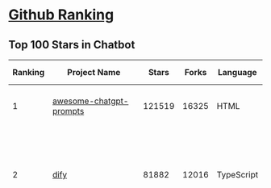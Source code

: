 [Github Ranking](../README.md)
==========

## Top 100 Stars in Chatbot

| Ranking | Project Name | Stars | Forks | Language | Open Issues | Description | Last Commit |
| ------- | ------------ | ----- | ----- | -------- | ----------- | ----------- | ----------- |
| 1 | [awesome-chatgpt-prompts](https://github.com/f/awesome-chatgpt-prompts) | 121519 | 16325 | HTML | 0 | This repo includes ChatGPT prompt curation to use ChatGPT and other LLM tools better. | 2025-03-12T11:28:46Z |
| 2 | [dify](https://github.com/langgenius/dify) | 81882 | 12016 | TypeScript | 531 | Dify is an open-source LLM app development platform. Dify's intuitive interface combines AI workflow, RAG pipeline, agent capabilities, model management, observability features and more, letting you quickly go from prototype to production. | 2025-03-14T03:28:50Z |
| 3 | [funNLP](https://github.com/fighting41love/funNLP) | 71616 | 14738 | Python | 30 | 中英文敏感词、语言检测、中外手机/电话归属地/运营商查询、名字推断性别、手机号抽取、身份证抽取、邮箱抽取、中日文人名库、中文缩写库、拆字词典、词汇情感值、停用词、反动词表、暴恐词表、繁简体转换、英文模拟中文发音、汪峰歌词生成器、职业名称词库、同义词库、反义词库、否定词库、汽车品牌词库、汽车零件词库、连续英文切割、各种中文词向量、公司名字大全、古诗词库、IT词库、财经词库、成语词库、地名词库、历史名人词库、诗词词库、医学词库、饮食词库、法律词库、汽车词库、动物词库、中文聊天语料、中文谣言数据、百度中文问答数据集、句子相似度匹配算法集合、bert资源、文本生成&摘要相关工具、cocoNLP信息抽取工具、国内电话号码正则匹配、清华大学XLORE:中英文跨语言百科知识图谱、清华大学人工智能技术系列报告、自然语言生成、NLU太难了系列、自动对联数据及机器人、用户名黑名单列表、罪名法务名词及分类模型、微信公众号语料、cs224n深度学习自然语言处理课程、中文手写汉字识别、中文自然语言处理 语料/数据集、变量命名神器、分词语料库+代码、任务型对话英文数据集、ASR 语音数据集 + 基于深度学习的中文语音识别系统、笑声检测器、Microsoft多语言数字/单位/如日期时间识别包、中华新华字典数据库及api(包括常用歇后语、成语、词语和汉字)、文档图谱自动生成、SpaCy 中文模型、Common Voice语音识别数据集新版、神经网络关系抽取、基于bert的命名实体识别、关键词(Keyphrase)抽取包pke、基于医疗领域知识图谱的问答系统、基于依存句法与语义角色标注的事件三元组抽取、依存句法分析4万句高质量标注数据、cnocr：用来做中文OCR的Python3包、中文人物关系知识图谱项目、中文nlp竞赛项目及代码汇总、中文字符数据、speech-aligner: 从“人声语音”及其“语言文本”产生音素级别时间对齐标注的工具、AmpliGraph: 知识图谱表示学习(Python)库：知识图谱概念链接预测、Scattertext 文本可视化(python)、语言/知识表示工具：BERT & ERNIE、中文对比英文自然语言处理NLP的区别综述、Synonyms中文近义词工具包、HarvestText领域自适应文本挖掘工具（新词发现-情感分析-实体链接等）、word2word：(Python)方便易用的多语言词-词对集：62种语言/3,564个多语言对、语音识别语料生成工具：从具有音频/字幕的在线视频创建自动语音识别(ASR)语料库、构建医疗实体识别的模型（包含词典和语料标注）、单文档非监督的关键词抽取、Kashgari中使用gpt-2语言模型、开源的金融投资数据提取工具、文本自动摘要库TextTeaser: 仅支持英文、人民日报语料处理工具集、一些关于自然语言的基本模型、基于14W歌曲知识库的问答尝试--功能包括歌词接龙and已知歌词找歌曲以及歌曲歌手歌词三角关系的问答、基于Siamese bilstm模型的相似句子判定模型并提供训练数据集和测试数据集、用Transformer编解码模型实现的根据Hacker News文章标题自动生成评论、用BERT进行序列标记和文本分类的模板代码、LitBank：NLP数据集——支持自然语言处理和计算人文学科任务的100部带标记英文小说语料、百度开源的基准信息抽取系统、虚假新闻数据集、Facebook: LAMA语言模型分析，提供Transformer-XL/BERT/ELMo/GPT预训练语言模型的统一访问接口、CommonsenseQA：面向常识的英文QA挑战、中文知识图谱资料、数据及工具、各大公司内部里大牛分享的技术文档 PDF 或者 PPT、自然语言生成SQL语句（英文）、中文NLP数据增强（EDA）工具、英文NLP数据增强工具 、基于医药知识图谱的智能问答系统、京东商品知识图谱、基于mongodb存储的军事领域知识图谱问答项目、基于远监督的中文关系抽取、语音情感分析、中文ULMFiT-情感分析-文本分类-语料及模型、一个拍照做题程序、世界各国大规模人名库、一个利用有趣中文语料库 qingyun 训练出来的中文聊天机器人、中文聊天机器人seqGAN、省市区镇行政区划数据带拼音标注、教育行业新闻语料库包含自动文摘功能、开放了对话机器人-知识图谱-语义理解-自然语言处理工具及数据、中文知识图谱：基于百度百科中文页面-抽取三元组信息-构建中文知识图谱、masr: 中文语音识别-提供预训练模型-高识别率、Python音频数据增广库、中文全词覆盖BERT及两份阅读理解数据、ConvLab：开源多域端到端对话系统平台、中文自然语言处理数据集、基于最新版本rasa搭建的对话系统、基于TensorFlow和BERT的管道式实体及关系抽取、一个小型的证券知识图谱/知识库、复盘所有NLP比赛的TOP方案、OpenCLaP：多领域开源中文预训练语言模型仓库、UER：基于不同语料+编码器+目标任务的中文预训练模型仓库、中文自然语言处理向量合集、基于金融-司法领域(兼有闲聊性质)的聊天机器人、g2pC：基于上下文的汉语读音自动标记模块、Zincbase 知识图谱构建工具包、诗歌质量评价/细粒度情感诗歌语料库、快速转化「中文数字」和「阿拉伯数字」、百度知道问答语料库、基于知识图谱的问答系统、jieba_fast 加速版的jieba、正则表达式教程、中文阅读理解数据集、基于BERT等最新语言模型的抽取式摘要提取、Python利用深度学习进行文本摘要的综合指南、知识图谱深度学习相关资料整理、维基大规模平行文本语料、StanfordNLP 0.2.0：纯Python版自然语言处理包、NeuralNLP-NeuralClassifier：腾讯开源深度学习文本分类工具、端到端的封闭域对话系统、中文命名实体识别：NeuroNER vs. BertNER、新闻事件线索抽取、2019年百度的三元组抽取比赛：“科学空间队”源码、基于依存句法的开放域文本知识三元组抽取和知识库构建、中文的GPT2训练代码、ML-NLP - 机器学习(Machine Learning)NLP面试中常考到的知识点和代码实现、nlp4han:中文自然语言处理工具集(断句/分词/词性标注/组块/句法分析/语义分析/NER/N元语法/HMM/代词消解/情感分析/拼写检查、XLM：Facebook的跨语言预训练语言模型、用基于BERT的微调和特征提取方法来进行知识图谱百度百科人物词条属性抽取、中文自然语言处理相关的开放任务-数据集-当前最佳结果、CoupletAI - 基于CNN+Bi-LSTM+Attention 的自动对对联系统、抽象知识图谱、MiningZhiDaoQACorpus - 580万百度知道问答数据挖掘项目、brat rapid annotation tool: 序列标注工具、大规模中文知识图谱数据：1.4亿实体、数据增强在机器翻译及其他nlp任务中的应用及效果、allennlp阅读理解:支持多种数据和模型、PDF表格数据提取工具 、 Graphbrain：AI开源软件库和科研工具，目的是促进自动意义提取和文本理解以及知识的探索和推断、简历自动筛选系统、基于命名实体识别的简历自动摘要、中文语言理解测评基准，包括代表性的数据集&基准模型&语料库&排行榜、树洞 OCR 文字识别 、从包含表格的扫描图片中识别表格和文字、语声迁移、Python口语自然语言处理工具集(英文)、 similarity：相似度计算工具包，java编写、海量中文预训练ALBERT模型 、Transformers 2.0 、基于大规模音频数据集Audioset的音频增强 、Poplar：网页版自然语言标注工具、图片文字去除，可用于漫画翻译 、186种语言的数字叫法库、Amazon发布基于知识的人-人开放领域对话数据集 、中文文本纠错模块代码、繁简体转换 、 Python实现的多种文本可读性评价指标、类似于人名/地名/组织机构名的命名体识别数据集 、东南大学《知识图谱》研究生课程(资料)、. 英文拼写检查库 、 wwsearch是企业微信后台自研的全文检索引擎、CHAMELEON：深度学习新闻推荐系统元架构 、 8篇论文梳理BERT相关模型进展与反思、DocSearch：免费文档搜索引擎、 LIDA：轻量交互式对话标注工具 、aili - the fastest in-memory index in the East 东半球最快并发索引 、知识图谱车音工作项目、自然语言生成资源大全 、中日韩分词库mecab的Python接口库、中文文本摘要/关键词提取、汉字字符特征提取器 (featurizer)，提取汉字的特征（发音特征、字形特征）用做深度学习的特征、中文生成任务基准测评 、中文缩写数据集、中文任务基准测评 - 代表性的数据集-基准(预训练)模型-语料库-baseline-工具包-排行榜、PySS3：面向可解释AI的SS3文本分类器机器可视化工具 、中文NLP数据集列表、COPE - 格律诗编辑程序、doccano：基于网页的开源协同多语言文本标注工具 、PreNLP：自然语言预处理库、简单的简历解析器，用来从简历中提取关键信息、用于中文闲聊的GPT2模型：GPT2-chitchat、基于检索聊天机器人多轮响应选择相关资源列表(Leaderboards、Datasets、Papers)、(Colab)抽象文本摘要实现集锦(教程 、词语拼音数据、高效模糊搜索工具、NLP数据增广资源集、微软对话机器人框架 、 GitHub Typo Corpus：大规模GitHub多语言拼写错误/语法错误数据集、TextCluster：短文本聚类预处理模块 Short text cluster、面向语音识别的中文文本规范化、BLINK：最先进的实体链接库、BertPunc：基于BERT的最先进标点修复模型、Tokenizer：快速、可定制的文本词条化库、中文语言理解测评基准，包括代表性的数据集、基准(预训练)模型、语料库、排行榜、spaCy 医学文本挖掘与信息提取 、 NLP任务示例项目代码集、 python拼写检查库、chatbot-list - 行业内关于智能客服、聊天机器人的应用和架构、算法分享和介绍、语音质量评价指标(MOSNet, BSSEval, STOI, PESQ, SRMR)、 用138GB语料训练的法文RoBERTa预训练语言模型 、BERT-NER-Pytorch：三种不同模式的BERT中文NER实验、无道词典 - 有道词典的命令行版本，支持英汉互查和在线查询、2019年NLP亮点回顾、 Chinese medical dialogue data 中文医疗对话数据集 、最好的汉字数字(中文数字)-阿拉伯数字转换工具、 基于百科知识库的中文词语多词义/义项获取与特定句子词语语义消歧、awesome-nlp-sentiment-analysis - 情感分析、情绪原因识别、评价对象和评价词抽取、LineFlow：面向所有深度学习框架的NLP数据高效加载器、中文医学NLP公开资源整理 、MedQuAD：(英文)医学问答数据集、将自然语言数字串解析转换为整数和浮点数、Transfer Learning in Natural Language Processing (NLP) 、面向语音识别的中文/英文发音辞典、Tokenizers：注重性能与多功能性的最先进分词器、CLUENER 细粒度命名实体识别 Fine Grained Named Entity Recognition、 基于BERT的中文命名实体识别、中文谣言数据库、NLP数据集/基准任务大列表、nlp相关的一些论文及代码, 包括主题模型、词向量(Word Embedding)、命名实体识别(NER)、文本分类(Text Classificatin)、文本生成(Text Generation)、文本相似性(Text Similarity)计算等，涉及到各种与nlp相关的算法，基于keras和tensorflow 、Python文本挖掘/NLP实战示例、 Blackstone：面向非结构化法律文本的spaCy pipeline和NLP模型通过同义词替换实现文本“变脸” 、中文 预训练 ELECTREA 模型: 基于对抗学习 pretrain Chinese Model 、albert-chinese-ner - 用预训练语言模型ALBERT做中文NER 、基于GPT2的特定主题文本生成/文本增广、开源预训练语言模型合集、多语言句向量包、编码、标记和实现：一种可控高效的文本生成方法、 英文脏话大列表 、attnvis：GPT2、BERT等transformer语言模型注意力交互可视化、CoVoST：Facebook发布的多语种语音-文本翻译语料库，包括11种语言(法语、德语、荷兰语、俄语、西班牙语、意大利语、土耳其语、波斯语、瑞典语、蒙古语和中文)的语音、文字转录及英文译文、Jiagu自然语言处理工具 - 以BiLSTM等模型为基础，提供知识图谱关系抽取 中文分词 词性标注 命名实体识别 情感分析 新词发现 关键词 文本摘要 文本聚类等功能、用unet实现对文档表格的自动检测，表格重建、NLP事件提取文献资源列表 、 金融领域自然语言处理研究资源大列表、CLUEDatasetSearch - 中英文NLP数据集：搜索所有中文NLP数据集，附常用英文NLP数据集 、medical_NER - 中文医学知识图谱命名实体识别 、(哈佛)讲因果推理的免费书、知识图谱相关学习资料/数据集/工具资源大列表、Forte：灵活强大的自然语言处理pipeline工具集 、Python字符串相似性算法库、PyLaia：面向手写文档分析的深度学习工具包、TextFooler：针对文本分类/推理的对抗文本生成模块、Haystack：灵活、强大的可扩展问答(QA)框架、中文关键短语抽取工具 | 2024-05-10T07:38:24Z |
| 4 | [gpt4free](https://github.com/xtekky/gpt4free) | 63801 | 13564 | Python | 15 | The official gpt4free repository \| various collection of powerful language models \| o3 and deepseek r1, gpt-4.5 | 2025-03-13T12:17:22Z |
| 5 | [ragflow](https://github.com/infiniflow/ragflow) | 44529 | 4005 | TypeScript | 1415 | RAGFlow is an open-source RAG (Retrieval-Augmented Generation) engine based on deep document understanding. | 2025-03-14T03:29:24Z |
| 6 | [FastChat](https://github.com/lm-sys/FastChat) | 38100 | 4657 | Python | 803 | An open platform for training, serving, and evaluating large language models. Release repo for Vicuna and Chatbot Arena. | 2025-03-01T06:43:01Z |
| 7 | [quivr](https://github.com/QuivrHQ/quivr) | 37524 | 3635 | Python | 27 | Opiniated RAG for integrating GenAI in your apps 🧠   Focus on your product rather than the RAG. Easy integration in existing products with customisation!  Any LLM: GPT4, Groq, Llama. Any Vectorstore: PGVector, Faiss. Any Files. Anyway you want.  | 2025-03-13T17:09:52Z |
| 8 | [Flowise](https://github.com/FlowiseAI/Flowise) | 36184 | 18881 | TypeScript | 487 | Drag & drop UI to build your customized LLM flow | 2025-03-14T00:23:32Z |
| 9 | [Langchain-Chatchat](https://github.com/chatchat-space/Langchain-Chatchat) | 34101 | 5790 | TypeScript | 190 | Langchain-Chatchat（原Langchain-ChatGLM）基于 Langchain 与 ChatGLM, Qwen 与 Llama 等语言模型的 RAG 与 Agent 应用 \| Langchain-Chatchat (formerly langchain-ChatGLM), local knowledge based LLM (like ChatGLM, Qwen and Llama) RAG and Agent app with langchain  | 2024-11-29T05:06:44Z |
| 10 | [chatbox](https://github.com/Bin-Huang/chatbox) | 33231 | 3163 | TypeScript | 589 | User-friendly Desktop Client App for AI Models/LLMs (GPT, Claude, Gemini, Ollama...) | 2025-03-04T00:02:32Z |
| 11 | [chatbot-ui](https://github.com/mckaywrigley/chatbot-ui) | 30452 | 8492 | TypeScript | 160 | AI chat for any model. | 2024-08-03T00:38:07Z |
| 12 | [python-telegram-bot](https://github.com/python-telegram-bot/python-telegram-bot) | 27127 | 5534 | Python | 13 | We have made you a wrapper you can't refuse | 2025-03-09T15:02:24Z |
| 13 | [llm-app](https://github.com/pathwaycom/llm-app) | 22966 | 385 | Jupyter Notebook | 5 | Ready-to-run cloud templates for RAG, AI pipelines, and enterprise search with live data. 🐳Docker-friendly.⚡Always in sync with Sharepoint, Google Drive, S3, Kafka, PostgreSQL, real-time data APIs, and more. | 2025-03-11T08:31:38Z |
| 14 | [LLaVA](https://github.com/haotian-liu/LLaVA) | 21793 | 2394 | Python | 1050 | [NeurIPS'23 Oral] Visual Instruction Tuning (LLaVA) built towards GPT-4V level capabilities and beyond. | 2024-08-12T09:52:38Z |
| 15 | [kotaemon](https://github.com/Cinnamon/kotaemon) | 21645 | 1698 | Python | 173 | An open-source RAG-based tool for chatting with your documents. | 2025-02-14T14:40:49Z |
| 16 | [wechaty](https://github.com/wechaty/wechaty) | 21231 | 2663 | TypeScript | 144 | Conversational RPA SDK for Chatbot Makers. Join our Discord: https://discord.gg/7q8NBZbQzt | 2025-01-10T21:33:51Z |
| 17 | [haystack](https://github.com/deepset-ai/haystack) | 19772 | 2094 | Python | 118 | AI orchestration framework to build customizable, production-ready LLM applications. Connect components (models, vector DBs, file converters) to pipelines or agents that can interact with your data. With advanced retrieval methods, it's best suited for building RAG, question answering, semantic search or conversational agent chatbots. | 2025-03-13T17:20:45Z |
| 18 | [rasa](https://github.com/RasaHQ/rasa) | 19650 | 4720 | Python | 3 | 💬   Open source machine learning framework to automate text- and voice-based conversations: NLU, dialogue management, connect to Slack, Facebook, and more - Create chatbots and voice assistants | 2025-03-11T23:50:17Z |
| 19 | [cherry-studio](https://github.com/CherryHQ/cherry-studio) | 19219 | 1574 | TypeScript | 399 | 🍒 Cherry Studio is a desktop client that supports for multiple LLM providers. Support deepseek-r1 | 2025-03-14T03:09:32Z |
| 20 | [CopilotKit](https://github.com/CopilotKit/CopilotKit) | 17360 | 2487 | TypeScript | 94 | React UI + elegant infrastructure for AI Copilots, AI chatbots, and in-app AI agents. The Agentic last-mile 🪁 | 2025-03-14T00:11:32Z |
| 21 | [leon](https://github.com/leon-ai/leon) | 16019 | 1331 | TypeScript | 86 | 🧠 Leon is your open-source personal assistant. | 2025-02-25T13:04:53Z |
| 22 | [ChatALL](https://github.com/ai-shifu/ChatALL) | 15635 | 1665 | JavaScript | 220 |  Concurrently chat with ChatGPT, Bing Chat, Bard, Alpaca, Vicuna, Claude, ChatGLM, MOSS, 讯飞星火, 文心一言 and more, discover the best answers | 2025-03-12T16:46:48Z |
| 23 | [ChuanhuChatGPT](https://github.com/GaiZhenbiao/ChuanhuChatGPT) | 15388 | 2292 | Python | 122 | GUI for ChatGPT API and many LLMs. Supports agents, file-based QA, GPT finetuning and query with web search. All with a neat UI. | 2025-03-13T09:36:38Z |
| 24 | [ai-pdf-chatbot-langchain](https://github.com/mayooear/ai-pdf-chatbot-langchain) | 15190 | 3029 | TypeScript | 1 | LangChain & LangGraph AI PDF chatbot agent | 2025-02-20T18:19:58Z |
| 25 | [mirai](https://github.com/mamoe/mirai) | 14668 | 2541 | Kotlin | 272 | 高效率 QQ 机器人支持库 | 2024-09-23T11:25:50Z |
| 26 | [open-im-server](https://github.com/openimsdk/open-im-server) | 14437 | 2550 | Go | 86 | IM Chat ChatGPT | 2025-03-13T10:22:05Z |
| 27 | [MaxKB](https://github.com/1Panel-dev/MaxKB) | 14401 | 1919 | Python | 103 | 💬 Ready-to-use & flexible RAG Chatbot, supporting mainstream large language models (LLMs) such as DeepSeek-R1, Llama 3.3, Qwen2, OpenAI and more. | 2025-03-14T02:39:28Z |
| 28 | [ChatterBot](https://github.com/gunthercox/ChatterBot) | 14243 | 4464 | Python | 169 | ChatterBot is a machine learning, conversational dialog engine for creating chat bots | 2025-03-10T11:46:52Z |
| 29 | [ai-chatbot](https://github.com/vercel/ai-chatbot) | 13967 | 3603 | TypeScript | 176 | A full-featured, hackable Next.js AI chatbot built by Vercel | 2025-03-11T22:33:18Z |
| 30 | [bolt.new](https://github.com/stackblitz/bolt.new) | 13589 | 10545 | TypeScript | 5357 | Prompt, run, edit, and deploy full-stack web applications | 2024-12-17T06:29:27Z |
| 31 | [botpress](https://github.com/botpress/botpress) | 13390 | 1914 | TypeScript | 8 | The open-source hub to build & deploy GPT/LLM Agents ⚡️ | 2025-03-14T00:54:50Z |
| 32 | [repomix](https://github.com/yamadashy/repomix) | 13033 | 566 | TypeScript | 55 | 📦 Repomix (formerly Repopack) is a powerful tool that packs your entire repository into a single, AI-friendly file. Perfect for when you need to feed your codebase to Large Language Models (LLMs) or other AI tools like Claude, ChatGPT, DeepSeek, Perplexity, Gemini, Gemma, Llama, Grok, and more. | 2025-03-13T15:33:20Z |
| 33 | [chat](https://github.com/tinode/chat) | 12333 | 1930 | Go | 36 | Instant messaging platform. Backend in Go. Clients: Swift iOS, Java Android, JS webapp, scriptable command line; chatbots | 2025-03-09T09:28:59Z |
| 34 | [CosyVoice](https://github.com/FunAudioLLM/CosyVoice) | 11882 | 1183 | Python | 556 | Multi-lingual large voice generation model, providing inference, training and deployment full-stack ability. | 2025-03-13T06:22:50Z |
| 35 | [botkit](https://github.com/howdyai/botkit) | 11535 | 2294 | TypeScript | 25 | Botkit is an open source developer tool for building chat bots, apps and custom integrations for major messaging platforms. | 2024-07-01T02:28:35Z |
| 36 | [llama-gpt](https://github.com/getumbrel/llama-gpt) | 10943 | 718 | TypeScript | 84 | A self-hosted, offline, ChatGPT-like chatbot. Powered by Llama 2. 100% private, with no data leaving your device. New: Code Llama support! | 2024-04-23T18:56:06Z |
| 37 | [dolly](https://github.com/databrickslabs/dolly) | 10820 | 1158 | Python | 5 | Databricks’ Dolly, a large language model trained on the Databricks Machine Learning Platform | 2023-06-30T18:36:16Z |
| 38 | [stanford-tensorflow-tutorials](https://github.com/chiphuyen/stanford-tensorflow-tutorials) | 10333 | 4302 | Python | 67 | This repository contains code examples for the Stanford's course: TensorFlow for Deep Learning Research.  | 2020-12-22T09:21:55Z |
| 39 | [chathub](https://github.com/chathub-dev/chathub) | 10210 | 1067 | TypeScript | 156 | All-in-one chatbot client | 2025-03-10T08:29:12Z |
| 40 | [EverydayWechat](https://github.com/sfyc23/EverydayWechat) | 10115 | 2316 | Python | 22 | 微信助手：1.每日定时给好友（女友）发送定制消息。2.机器人自动回复好友。3.群助手功能（例如：查询垃圾分类、天气、日历、电影实时票房、快递物流、PM2.5等） | 2021-06-22T02:56:06Z |
| 41 | [petals](https://github.com/bigscience-workshop/petals) | 9497 | 542 | Python | 90 | 🌸 Run LLMs at home, BitTorrent-style. Fine-tuning and inference up to 10x faster than offloading | 2024-09-07T11:54:28Z |
| 42 | [ChatRWKV](https://github.com/BlinkDL/ChatRWKV) | 9466 | 705 | Python | 33 | ChatRWKV is like ChatGPT but powered by RWKV (100% RNN) language model, and open source. | 2025-01-28T06:51:26Z |
| 43 | [xiaozhi-esp32](https://github.com/78/xiaozhi-esp32) | 8751 | 1542 | C++ | 95 | Build your own AI friend | 2025-03-14T03:13:00Z |
| 44 | [node-telegram-bot-api](https://github.com/yagop/node-telegram-bot-api) | 8679 | 1572 | JavaScript | 113 | Telegram Bot API for NodeJS | 2024-09-05T22:07:27Z |
| 45 | [BetterChatGPT](https://github.com/ztjhz/BetterChatGPT) | 8336 | 2777 | TypeScript | 213 | An amazing UI for OpenAI's ChatGPT (Website + Windows + MacOS + Linux) | 2024-08-14T10:26:46Z |
| 46 | [typebot.io](https://github.com/baptisteArno/typebot.io) | 8303 | 2360 | TypeScript | 200 | 💬 Typebot is a powerful chatbot builder that you can self-host. | 2025-03-13T08:07:22Z |
| 47 | [bisheng](https://github.com/dataelement/bisheng) | 7827 | 1317 | Python | 78 | BISHENG is an open LLM devops platform for next generation Enterprise AI applications. Powerful and comprehensive features include: GenAI workflow, RAG, Agent, Unified model management, Evaluation, SFT, Dataset Management, Enterprise-level System Management, Observability and more. | 2025-03-13T11:17:37Z |
| 48 | [gpt4free-ts](https://github.com/xiangsx/gpt4free-ts) | 7753 | 1365 | TypeScript | 48 | Providing a free OpenAI GPT-4 API !   This is a replication project for the typescript version of xtekky/gpt4free | 2024-09-04T01:15:09Z |
| 49 | [GPTCache](https://github.com/zilliztech/GPTCache) | 7452 | 530 | Python | 71 | Semantic cache for LLMs. Fully integrated with LangChain and llama_index.  | 2024-09-18T02:05:21Z |
| 50 | [TensorLayer](https://github.com/tensorlayer/TensorLayer) | 7347 | 1606 | Python | 26 | Deep Learning and Reinforcement Learning Library for Scientists and Engineers  | 2023-02-18T07:58:21Z |
| 51 | [yao](https://github.com/YaoApp/yao) | 7234 | 655 | Go | 0 | ✨ Yao is an all-in-one application engine that enables developers to create web apps, REST APIs, business applications, and more, with AI as a development partner. | 2025-03-12T09:25:07Z |
| 52 | [pdfGPT](https://github.com/bhaskatripathi/pdfGPT) | 7080 | 850 | Python | 44 | PDF GPT allows you to chat with the contents of your PDF file by using GPT capabilities. The most effective open source solution to turn your pdf files in a chatbot! | 2025-03-03T13:17:59Z |
| 53 | [Verba](https://github.com/weaviate/Verba) | 6924 | 759 | Python | 44 | Retrieval Augmented Generation (RAG) chatbot powered by Weaviate | 2025-02-27T10:38:02Z |
| 54 | [DeepPavlov](https://github.com/deeppavlov/DeepPavlov) | 6823 | 1158 | Python | 28 | An open source library for deep learning end-to-end dialog systems and chatbots. | 2025-03-11T12:07:56Z |
| 55 | [InternLM](https://github.com/InternLM/InternLM) | 6815 | 481 | Python | 8 | Official release of InternLM series (InternLM, InternLM2, InternLM2.5, InternLM3). | 2025-02-07T04:14:52Z |
| 56 | [aidea](https://github.com/mylxsw/aidea) | 6716 | 1005 | Dart | 24 | AIdea 是一款支持 GPT  以及国产大语言模型通义千问、文心一言等，支持 Stable Diffusion 文生图、图生图、 SDXL1.0、超分辨率、图片上色的全能型 APP。 | 2025-03-01T12:52:55Z |
| 57 | [agentscope](https://github.com/modelscope/agentscope) | 6554 | 386 | Python | 34 | Start building LLM-empowered multi-agent applications in an easier way. | 2025-03-10T03:42:55Z |
| 58 | [nonebot2](https://github.com/nonebot/nonebot2) | 6480 | 596 | Python | 20 | 跨平台 Python 异步聊天机器人框架 / Asynchronous multi-platform chatbot framework written in Python | 2025-03-13T15:42:26Z |
| 59 | [rags](https://github.com/run-llama/rags) | 6423 | 659 | Python | 28 | Build ChatGPT over your data, all with natural language | 2024-04-05T05:36:59Z |
| 60 | [BlackFriday-GPTs-Prompts](https://github.com/friuns2/BlackFriday-GPTs-Prompts) | 6412 | 988 | None | 83 | List of free GPTs that doesn't require plus subscription  | 2024-11-08T11:03:14Z |
| 61 | [nlp.js](https://github.com/axa-group/nlp.js) | 6387 | 622 | JavaScript | 80 | An NLP library for building bots, with entity extraction, sentiment analysis, automatic language identify, and so more | 2025-01-09T14:43:04Z |
| 62 | [venom](https://github.com/orkestral/venom) | 6295 | 1250 | JavaScript | 52 | Venom is a high-performance system developed with JavaScript to create a bot for WhatsApp, support for creating any interaction, such as customer service, media sending, sentence recognition based on artificial intelligence and all types of design architecture for WhatsApp. | 2025-02-18T16:22:25Z |
| 63 | [botman](https://github.com/botman/botman) | 6124 | 811 | PHP | 9 | A framework agnostic PHP library to build chat bots | 2024-12-20T12:50:35Z |
| 64 | [AstrBot](https://github.com/Soulter/AstrBot) | 6009 | 357 | Python | 146 | ✨ 易上手的多平台 LLM 聊天机器人及开发框架 ✨ 平台支持 QQ、QQ频道、Telegram、微信、企微、飞书 \| OpenAI、DeepSeek、Gemini、硅基流动、月之暗面、Ollama、OneAPI、Dify 等。附带 WebUI。 | 2025-03-13T15:03:37Z |
| 65 | [aichat](https://github.com/sigoden/aichat) | 5984 | 387 | Rust | 0 | All-in-one LLM CLI tool featuring Shell Assistant, Chat-REPL, RAG, AI Tools & Agents, with access to OpenAI, Claude, Gemini, Ollama, Groq, and more. | 2025-03-12T00:49:20Z |
| 66 | [ChatBotCourse](https://github.com/lcdevelop/ChatBotCourse) | 5959 | 1681 | Python | 25 | 自己动手做聊天机器人教程 | 2022-07-18T09:16:17Z |
| 67 | [ChatGPT](https://github.com/PawanOsman/ChatGPT) | 5716 | 1007 | TypeScript | 0 | OpenAI API Free Reverse Proxy | 2024-08-23T15:25:51Z |
| 68 | [awesome-chatgpt](https://github.com/sindresorhus/awesome-chatgpt) | 5431 | 330 | None | 0 | 🤖 Awesome list for ChatGPT — an artificial intelligence chatbot developed by OpenAI | 2024-12-19T17:53:00Z |
| 69 | [chatgpt_telegram_bot](https://github.com/father-bot/chatgpt_telegram_bot) | 5317 | 1879 | Python | 69 | 💬 Telegram bot with ChatGPT, Python-based, using OpenAI's API. | 2024-09-20T09:31:58Z |
| 70 | [Bard-API](https://github.com/dsdanielpark/Bard-API) | 5285 | 522 | Python | 3 | The unofficial python package that returns response of Google Bard through cookie value. | 2024-04-24T10:38:31Z |
| 71 | [OpenChat](https://github.com/openchatai/OpenChat) | 5223 | 639 | JavaScript | 34 | LLMs custom-chatbots console ⚡ | 2024-02-27T13:17:24Z |
| 72 | [Synonyms](https://github.com/chatopera/Synonyms) | 5057 | 899 | Python | 31 | :herb: 中文近义词：聊天机器人，智能问答工具包 | 2023-11-24T22:55:49Z |
| 73 | [superduper](https://github.com/superduper-io/superduper) | 5003 | 490 | Jupyter Notebook | 95 | Superduper: Build end-to-end AI applications and agent workflows on your existing data infrastructure and preferred tools - without migrating your data. | 2025-03-13T23:05:31Z |
| 74 | [Red-DiscordBot](https://github.com/Cog-Creators/Red-DiscordBot) | 4977 | 2342 | Python | 199 | A multi-function Discord bot | 2025-03-08T20:45:10Z |
| 75 | [koishi](https://github.com/koishijs/koishi) | 4746 | 261 | TypeScript | 78 | Cross-platform chatbot framework made with love | 2025-01-12T16:40:58Z |
| 76 | [multi-agent-orchestrator](https://github.com/awslabs/multi-agent-orchestrator) | 4381 | 358 | Python | 36 | Flexible and powerful framework for managing multiple AI agents and handling complex conversations | 2025-02-19T09:39:28Z |
| 77 | [xtuner](https://github.com/InternLM/xtuner) | 4369 | 331 | Python | 213 | An efficient, flexible and full-featured toolkit for fine-tuning LLM (InternLM2, Llama3, Phi3, Qwen, Mistral, ...) | 2025-03-09T13:36:33Z |
| 78 | [kimi-free-api](https://github.com/LLM-Red-Team/kimi-free-api) | 4367 | 735 | TypeScript | 13 | 🚀 KIMI AI 长文本大模型逆向API【特长：长文本解读整理】，支持高速流式输出、智能体对话、联网搜索、探索版、K1思考模型、长文档解读、图像解析、多轮对话，零配置部署，多路token支持，自动清理会话痕迹，仅供测试，如需商用请前往官方开放平台。 | 2024-12-30T03:53:44Z |
| 79 | [bottender](https://github.com/Yoctol/bottender) | 4256 | 335 | TypeScript | 53 | ⚡️ A framework for building conversational user interfaces. | 2024-04-10T13:31:04Z |
| 80 | [h2o-llmstudio](https://github.com/h2oai/h2o-llmstudio) | 4216 | 441 | Python | 36 | H2O LLM Studio - a framework and no-code GUI for fine-tuning LLMs. Documentation: https://docs.h2o.ai/h2o-llmstudio/ | 2025-03-07T08:32:53Z |
| 81 | [chinese-chatbot-corpus](https://github.com/codemayq/chinese-chatbot-corpus) | 4085 | 788 | Python | 1 | 中文公开聊天语料库 | 2024-04-23T03:30:29Z |
| 82 | [bot-on-anything](https://github.com/zhayujie/bot-on-anything) | 4035 | 927 | Python | 262 | A large model-based chatbot builder that can quickly integrate AI models (including ChatGPT, Claude, Gemini) into various software applications (such as Telegram, Gmail, Slack, and websites). | 2025-01-03T14:13:51Z |
| 83 | [snips-nlu](https://github.com/snipsco/snips-nlu) | 3913 | 511 | Python | 65 | Snips Python library to extract meaning from text | 2023-05-22T16:10:15Z |
| 84 | [awesome-bots](https://github.com/DopplerHQ/awesome-bots) | 3905 | 521 | None | 4 | The most awesome list about bots ⭐️🤖 | 2024-07-03T19:31:10Z |
| 85 | [adrenaline](https://github.com/shobrook/adrenaline) | 3784 | 318 | None | 4 | Chat with (and visualize) your codebase | 2024-03-08T18:42:45Z |
| 86 | [chatgpt-android](https://github.com/skydoves/chatgpt-android) | 3781 | 444 | Kotlin | 17 | 📲 ChatGPT Android demonstrates a Chatbot application using OpenAI's chat API on Android with Stream Chat SDK for Compose. | 2025-03-10T18:27:56Z |
| 87 | [olivia](https://github.com/olivia-ai/olivia) | 3688 | 356 | Go | 22 | 💁‍♀️Your new best friend powered by an artificial neural network | 2025-02-06T10:19:30Z |
| 88 | [qqbot](https://github.com/pandolia/qqbot) | 3684 | 873 | Python | 36 | QQBot: A conversation robot base on Tencent's SmartQQ | 2020-08-23T07:47:42Z |
| 89 | [llm-workflow-engine](https://github.com/llm-workflow-engine/llm-workflow-engine) | 3682 | 472 | Python | 3 | Power CLI and Workflow manager for LLMs (core package) | 2025-03-01T01:09:48Z |
| 90 | [gptme](https://github.com/gptme/gptme) | 3584 | 282 | Python | 56 | Your agent in your terminal, equipped with local tools: writes code, uses the terminal, browses the web, vision. | 2025-03-13T16:01:27Z |
| 91 | [whatsapp-chatgpt](https://github.com/askrella/whatsapp-chatgpt) | 3580 | 877 | TypeScript | 35 | ChatGPT + DALL-E + WhatsApp = AI Assistant :rocket: :robot: | 2025-02-20T05:07:00Z |
| 92 | [assistant-ui](https://github.com/assistant-ui/assistant-ui) | 3574 | 424 | TypeScript | 19 | Typescript/React Library for AI Chat💬🚀 | 2025-03-12T05:30:39Z |
| 93 | [chatbot](https://github.com/zhaoyingjun/chatbot) | 3560 | 1023 | Python | 96 | ChatGPT带火了聊天机器人，主流的趋势都调整到了GPT类模式，本项目也与时俱进，会在近期更新GPT类版本。基于本项目和自己的语料可以训练出自己想要的聊天机器人，用于智能客服、在线问答、闲聊等场景。 | 2024-06-26T13:37:21Z |
| 94 | [Telegram.Bot](https://github.com/TelegramBots/Telegram.Bot) | 3331 | 705 | C# | 0 | .NET Client for Telegram Bot API | 2025-03-09T23:55:38Z |
| 95 | [ChatGPTAPIFree](https://github.com/ayaka14732/ChatGPTAPIFree) | 3316 | 769 | JavaScript | 8 | A simple and open-source proxy API that allows you to access OpenAI's ChatGPT API for free! | 2023-03-27T04:31:47Z |
| 96 | [ChatFiles](https://github.com/guangzhengli/ChatFiles) | 3313 | 488 | TypeScript | 17 | Document Chatbot — multiple files. Powered by GPT / Embedding. | 2024-12-17T10:26:50Z |
| 97 | [TensorFlow.NET](https://github.com/SciSharp/TensorFlow.NET) | 3312 | 531 | C# | 209 | .NET Standard bindings for Google's TensorFlow for developing, training and deploying Machine Learning models in C# and F#. | 2025-01-22T15:46:45Z |
| 98 | [LLM-As-Chatbot](https://github.com/deep-diver/LLM-As-Chatbot) | 3307 | 379 | Python | 16 | LLM as a Chatbot Service | 2023-11-20T14:33:58Z |
| 99 | [chaskiq](https://github.com/chaskiq/chaskiq) | 3273 | 477 | TypeScript | 61 | A full featured Live Chat, Support & Marketing platform, alternative to Intercom, Drift, Crisp, etc from cience.com | 2025-01-07T16:28:42Z |
| 100 | [wa-automate-nodejs](https://github.com/open-wa/wa-automate-nodejs) | 3226 | 612 | TypeScript | 119 |  💬 🤖  The most reliable tool for chatbots with advanced features. Be sure to 🌟 this repository for updates!  | 2025-02-19T01:28:17Z |

